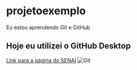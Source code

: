 # projetoexemplo
 Eu estou aprendendo Git e GitHub

## Hoje eu utilizei o GitHub Desktop

[Link para a página do SENAI](https://www.sp.senai.br/)
![Git](https://git-scm.com/images/logo@2x.png)